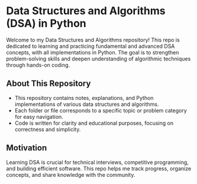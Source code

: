 # Data Structures and Algorithms (DSA) in Python

Welcome to my Data Structures and Algorithms repository! This repo is dedicated to learning and practicing fundamental and advanced DSA concepts, with all implementations in Python. The goal is to strengthen problem-solving skills and deepen understanding of algorithmic techniques through hands-on coding.

## About This Repository

- This repository contains notes, explanations, and Python implementations of various data structures and algorithms.
- Each folder or file corresponds to a specific topic or problem category for easy navigation.
- Code is written for clarity and educational purposes, focusing on correctness and simplicity.

## Motivation

Learning DSA is crucial for technical interviews, competitive programming, and building efficient software. This repo helps me track progress, organize concepts, and share knowledge with the community.
